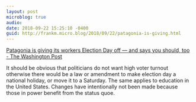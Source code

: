 ```yaml
---
layout: post
microblog: true
audio: 
date: 2018-09-22 15:25:10 -0400
guid: http://frankm.micro.blog/2018/09/22/patagonia-is-giving.html
---
```

[Patagonia is giving its workers Election Day off — and says you should, too - The Washington Post](https://www.washingtonpost.com/news/business/wp/2018/07/06/patagonia-is-giving-its-workers-election-day-off-and-says-you-should-too/?noredirect=on&utm_term=.b37ab4df9439)

It should be obvious that politicians do not want high voter turnout otherwise there would be a law or amendment to make election day a national holiday, or move it to a Saturday. The same applies to education in the United States. Changes have intentionally not been made because those in power benefit from the status quoe. 
